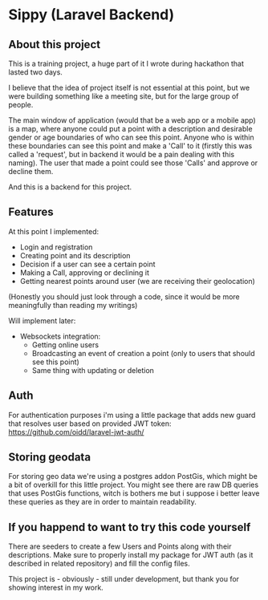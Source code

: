 # Sippy (Laravel Backend)

## About this project
This is a training project, a huge part of it I wrote during hackathon that lasted two days.

I believe that the idea of project itself is not essential at this point, but we were building something like a meeting site, but for the large group of people. 

The main window of application (would that be a web app or a mobile app) is a map, 
where anyone could put a point with a description and desirable gender or age boundaries of who can see this point. 
Anyone who is within these boundaries can see this point and make a 'Call' to it (firstly this was called a 'request', 
but in backend it would be a pain dealing with this naming). 
The user that made a point could see those 'Calls' and approve or decline them.

And this is a backend for this project.

## Features
At this point I implemented:
- Login and registration
- Creating point and its description
- Decision if a user can see a certain point
- Making a Call, approving or declining it
- Getting nearest points around user (we are receiving their geolocation)

(Honestly you should just look through a code, since it would be more meaningfully than reading my writings)

Will implement later:
- Websockets integration:
  - Getting online users
  - Broadcasting an event of creation a point (only to users that should see this point)
  - Same thing with updating or deletion

## Auth
For authentication purposes i'm using a little package that adds new guard that resolves user based on provided JWT token: https://github.com/oidd/laravel-jwt-auth/

## Storing geodata
For storing geo data we're using a postgres addon PostGis, which might be a bit of overkill for this little project. You might see there are raw DB queries that uses PostGis functions, witch is bothers me but i suppose i better leave these queries as they are in order to maintain readability.

## If you happend to want to try this code yourself
There are seeders to create a few Users and Points along with their descriptions.
Make sure to properly install my package for JWT auth (as it described in related repository) and fill the config files.


This project is - obviously - still under development, but thank you for showing interest in my work.
